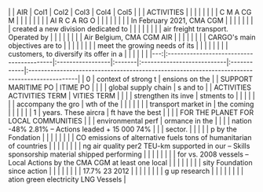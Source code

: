 |    | AIR                                      | Col1             | Col2   | Col3                       | Col4        | Col5                                                                                         |
|    | ACTIVITIES                               |                  |        |                            |             |                                                                                              |
|    | C M A CG M                               |                  |        |                            |             |                                                                                              |
|    | AI R C A RG O                            |                  |        |                            |             |                                                                                              |
|    | In February 2021, CMA CGM                |                  |        |                            |             |                                                                                              |
|    | created a new division dedicated to      |                  |        |                            |             |                                                                                              |
|    | air freight transport. Operated by       |                  |        |                            |             |                                                                                              |
|    | Air Belgium, CMA CGM AIR                 |                  |        |                            |             |                                                                                              |
|    | CARGO's main objectives are to           |                  |        |                            |             |                                                                                              |
|    | meet the growing needs of its            |                  |        |                            |             |                                                                                              |
|    | customers, to diversify its offer in a   |                  |        |                            |             |                                                                                              |
|---:|:-----------------------------------------|:-----------------|:-------|:---------------------------|:------------|:---------------------------------------------------------------------------------------------|
|  0 | context of strong t                      | ensions on the   |        | SUPPORT MARITIME PO        | ITIME PO    |                                                                                              |
|    | global supply chain                      | s and to         |        | ACTIVITIES ACTIVITIES TERM | VITIES TERM |                                                                                              |
|    | strengthen its inve                      | stments to       |        |                            |             |                                                                                              |
|    | accompany the gro                        | wth of the       |        |                            |             |                                                                                              |
|    | transport market in                      | the coming       |        |                            |             |                                                                                              |
|  1 | years. These aircra                      | ft have the best |        |                            |             | FOR THE PLANET FOR LOCAL COMMUNITIES                                                         |
|    | environmental perf                       | ormance in the   |        |                            |             | nation -48% 2.81% – Actions leaded + 15 000 74%                                              |
|    | sector.                                  |                  |        |                            |             | p by the Fondation                                                                           |
|    |                                          |                  |        |                            |             | CO emissions of alternative fuels tons of humanitarian of countries                          |
|    |                                          |                  |        |                            |             | ng air quality per2 TEU-km supported in our – Skills sponsorship material shipped performing |
|    |                                          |                  |        |                            |             | for vs. 2008 vessels – Local Actions by the CMA CGM at least one local                       |
|    |                                          |                  |        |                            |             | sity Foundation since action                                                                 |
|    |                                          |                  |        |                            |             | 17.7% 23 2012                                                                                |
|    |                                          |                  |        |                            |             | g up research                                                                                |
|    |                                          |                  |        |                            |             | ation green electricity LNG Vessels                                                          |